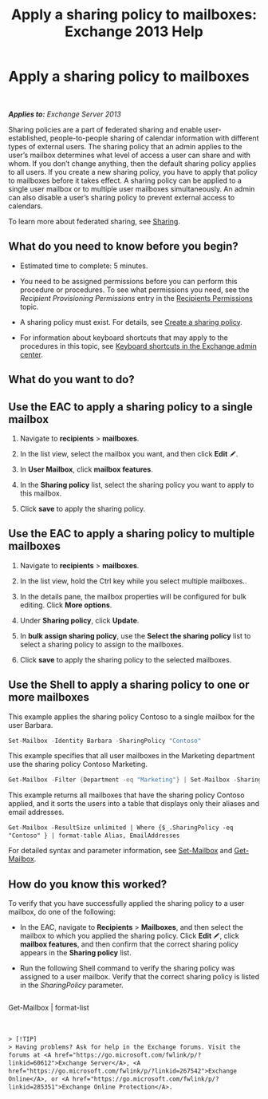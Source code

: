 ﻿---
title: 'Apply a sharing policy to mailboxes: Exchange 2013 Help'
TOCTitle: Apply a sharing policy to mailboxes
ms:assetid: dd4cc765-8469-4176-bb6e-d5b0f5235927
ms:mtpsurl: https://technet.microsoft.com/en-us/library/JJ657501(v=EXCHG.150)
ms:contentKeyID: 49289435
ms.date: 12/09/2016
mtps_version: v=EXCHG.150
---

# Apply a sharing policy to mailboxes

 

_**Applies to:** Exchange Server 2013_


Sharing policies are a part of federated sharing and enable user-established, people-to-people sharing of calendar information with different types of external users. The sharing policy that an admin applies to the user’s mailbox determines what level of access a user can share and with whom. If you don’t change anything, then the default sharing policy applies to all users. If you create a new sharing policy, you have to apply that policy to mailboxes before it takes effect. A sharing policy can be applied to a single user mailbox or to multiple user mailboxes simultaneously. An admin can also disable a user’s sharing policy to prevent external access to calendars.

To learn more about federated sharing, see [Sharing](sharing-exchange-2013-help.md).

## What do you need to know before you begin?

  - Estimated time to complete: 5 minutes.

  - You need to be assigned permissions before you can perform this procedure or procedures. To see what permissions you need, see the *Recipient Provisioning Permissions* entry in the [Recipients Permissions](recipients-permissions-exchange-2013-help.md) topic.

  - A sharing policy must exist. For details, see [Create a sharing policy](create-a-sharing-policy-exchange-2013-help.md).

  - For information about keyboard shortcuts that may apply to the procedures in this topic, see [Keyboard shortcuts in the Exchange admin center](keyboard-shortcuts-in-the-exchange-admin-center-exchange-online-protection-help.md).

## What do you want to do?

## Use the EAC to apply a sharing policy to a single mailbox

1.  Navigate to **recipients** \> **mailboxes**.

2.  In the list view, select the mailbox you want, and then click **Edit** ![Edit icon](images/JJ218640.6f53ccb2-1f13-4c02-bea0-30690e6ea71d(EXCHG.150).gif "Edit icon").

3.  In **User Mailbox**, click **mailbox features**.

4.  In the **Sharing policy** list, select the sharing policy you want to apply to this mailbox.

5.  Click **save** to apply the sharing policy.

## Use the EAC to apply a sharing policy to multiple mailboxes

1.  Navigate to **recipients** \> **mailboxes**.

2.  In the list view, hold the Ctrl key while you select multiple mailboxes..

3.  In the details pane, the mailbox properties will be configured for bulk editing. Click **More options**.

4.  Under **Sharing policy**, click **Update**.

5.  In **bulk assign sharing policy**, use the **Select the sharing policy** list to select a sharing policy to assign to the mailboxes.

6.  Click **save** to apply the sharing policy to the selected mailboxes.

## Use the Shell to apply a sharing policy to one or more mailboxes

This example applies the sharing policy Contoso to a single mailbox for the user Barbara.

```powershell
Set-Mailbox -Identity Barbara -SharingPolicy "Contoso"
```

This example specifies that all user mailboxes in the Marketing department use the sharing policy Contoso Marketing.

```powershell
Get-Mailbox -Filter {Department -eq "Marketing"} | Set-Mailbox -SharingPolicy "Contoso Marketing"
```

This example returns all mailboxes that have the sharing policy Contoso applied, and it sorts the users into a table that displays only their aliases and email addresses.

    Get-Mailbox -ResultSize unlimited | Where {$_.SharingPolicy -eq "Contoso" } | format-table Alias, EmailAddresses

For detailed syntax and parameter information, see [Set-Mailbox](https://technet.microsoft.com/en-us/library/bb123981\(v=exchg.150\)) and [Get-Mailbox](https://technet.microsoft.com/en-us/library/bb123685\(v=exchg.150\)).

## How do you know this worked?

To verify that you have successfully applied the sharing policy to a user mailbox, do one of the following:

  - In the EAC, navigate to **Recipients** \> **Mailboxes**, and then select the mailbox to which you applied the sharing policy. Click **Edit** ![Edit icon](images/JJ218640.6f53ccb2-1f13-4c02-bea0-30690e6ea71d(EXCHG.150).gif "Edit icon"), click **mailbox features**, and then confirm that the correct sharing policy appears in the **Sharing policy** list.

  - Run the following Shell command to verify the sharing policy was assigned to a user mailbox. Verify that the correct sharing policy is listed in the *SharingPolicy* parameter.
    
    ```powershell
Get-Mailbox <user name> | format-list
```


> [!TIP]
> Having problems? Ask for help in the Exchange forums. Visit the forums at <A href="https://go.microsoft.com/fwlink/p/?linkid=60612">Exchange Server</A>, <A href="https://go.microsoft.com/fwlink/p/?linkid=267542">Exchange Online</A>, or <A href="https://go.microsoft.com/fwlink/p/?linkid=285351">Exchange Online Protection</A>.


